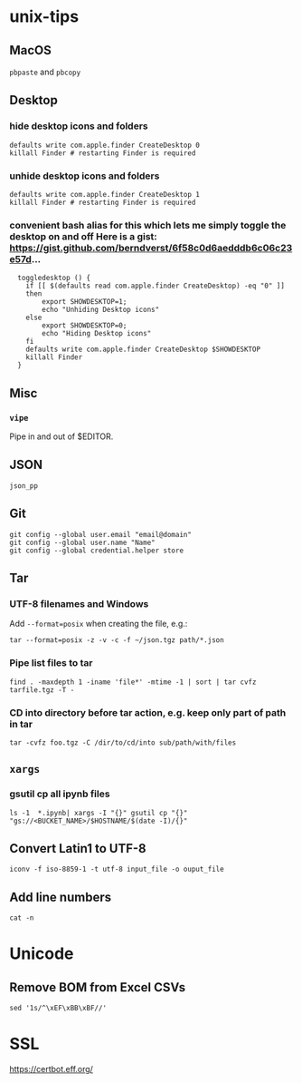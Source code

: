 # unix-tips
## MacOS
`pbpaste` and `pbcopy`
## Desktop
### hide desktop icons and folders
```
defaults write com.apple.finder CreateDesktop 0
killall Finder # restarting Finder is required
```

### unhide desktop icons and folders
```
defaults write com.apple.finder CreateDesktop 1
killall Finder # restarting Finder is required
```

### convenient bash alias for this which lets me simply toggle the desktop on and off Here is a gist: https://gist.github.com/berndverst/6f58c0d6aedddb6c06c23e57d...
```
  toggledesktop () {
    if [[ $(defaults read com.apple.finder CreateDesktop) -eq "0" ]]
    then
        export SHOWDESKTOP=1;
        echo "Unhiding Desktop icons"
    else
        export SHOWDESKTOP=0;
        echo "Hiding Desktop icons"
    fi
    defaults write com.apple.finder CreateDesktop $SHOWDESKTOP
    killall Finder
  }
```

## Misc
### `vipe`
Pipe in and out of $EDITOR.

## JSON
`json_pp`

## Git
```
git config --global user.email "email@domain"
git config --global user.name "Name"
git config --global credential.helper store
```

## Tar
### UTF-8 filenames and Windows
Add `--format=posix` when creating the  file, e.g.:
```
tar --format=posix -z -v -c -f ~/json.tgz path/*.json
```
### Pipe list files to tar
```
find . -maxdepth 1 -iname 'file*' -mtime -1 | sort | tar cvfz tarfile.tgz -T -
```

### CD into directory before tar action, e.g. keep only part of path in tar
```
tar -cvfz foo.tgz -C /dir/to/cd/into sub/path/with/files
```
## `xargs`
### gsutil cp all ipynb files
`ls -1  *.ipynb| xargs -I "{}" gsutil cp "{}" "gs://<BUCKET_NAME>/$HOSTNAME/$(date -I)/{}"`

## Convert Latin1 to UTF-8
`iconv -f iso-8859-1 -t utf-8 input_file -o ouput_file`

## Add line numbers
`cat -n`

# Unicode
## Remove BOM from Excel CSVs
`sed '1s/^\xEF\xBB\xBF//'`

# SSL
https://certbot.eff.org/


